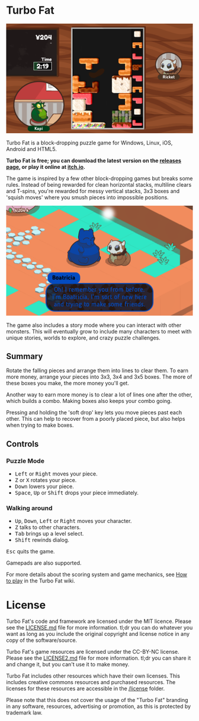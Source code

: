 # Turbo Fat

![Game screenshot showing blocks of food in a playfield, while a chubby monster sits at a table.](img/screenshot-puzzle.png)

Turbo Fat is a block-dropping puzzle game for Windows, Linux, iOS, Android and HTML5.

**Turbo Fat is free; you can download the latest version on the [releases page](https://github.com/Poobslag/turbofat/releases), or play it online at [itch.io](https://poobslag.itch.io/turbo-fat).**

The game is inspired by a few other block-dropping games but breaks some rules. Instead of being rewarded for clean horizontal stacks, multiline clears and T-spins, you're rewarded for messy vertical stacks, 3x3 boxes and 'squish moves' where you smush pieces into impossible positions.

![Game screenshot monsters talking outdoors, surrounded by some boxy terrain.](img/screenshot-overworld.png)

The game also includes a story mode where you can interact with other monsters. This will eventually grow to include many characters to meet with unique stories, worlds to explore, and crazy puzzle challenges.

## Summary

Rotate the falling pieces and arrange them into lines to clear them. To earn more money, arrange your pieces into 3x3, 3x4 and 3x5 boxes. The more of these boxes you make, the more money you'll get.

Another way to earn more money is to clear a lot of lines one after the other, which builds a combo. Making boxes also keeps your combo going.

Pressing and holding the 'soft drop' key lets you move pieces past each other. This can help to recover from a poorly placed piece, but also helps when trying to make boxes.

## Controls

### Puzzle Mode
  * <kbd>Left</kbd> or <kbd>Right</kbd> moves your piece.
  * <kbd>Z</kbd> or <kbd>X</kbd> rotates your piece.
  * <kbd>Down</kbd> lowers your piece.
  * <kbd>Space</kbd>, <kbd>Up</kbd> or <kbd>Shift</kbd> drops your piece immediately.
### Walking around
  * <kbd>Up</kbd>, <kbd>Down</kbd>, <kbd>Left</kbd> or <kbd>Right</kbd> moves your character.
  * <kbd>Z</kbd> talks to other characters.
  * <kbd>Tab</kbd> brings up a level select.
  * <kbd>Shift</kbd> rewinds dialog.

<kbd>Esc</kbd> quits the game.

Gamepads are also supported.

For more details about the scoring system and game mechanics, see [How to play](https://github.com/Poobslag/turbofat/wiki/How-to-play) in the Turbo Fat wiki.

# License

Turbo Fat's code and framework are licensed under the MIT licence. Please see the [LICENSE.md](LICENSE.md) file for more information. tl;dr you can do whatever you want as long as you include the original copyright and license notice in any copy of the software/source.

Turbo Fat's game resources are licensed under the CC-BY-NC license. Please see the [LICENSE2.md](LICENSE.md) file for more information. tl;dr you can share it and change it, but you can't use it to make money.

Turbo Fat includes other resources which have their own licenses. This includes creative commons resources and purchased resources. The licenses for these resources are accessible in the [/license](/license) folder.

Please note that this does not cover the usage of the "Turbo Fat" branding in any software, resources, advertising or promotion, as this is protected by trademark law.
